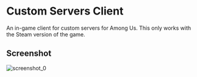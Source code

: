 # Custom Servers Client
An in-game client for custom servers for Among Us. This only works with the Steam version of the game.

## Screenshot
![screenshot_0](https://cdn.discordapp.com/attachments/759066383090188308/763331715740729364/unknown.png)
